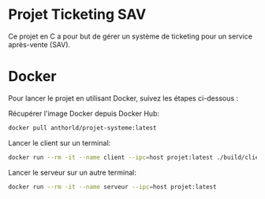 # Projet Ticketing SAV

Ce projet en C a pour but de gérer un système de ticketing pour un service après-vente (SAV).

# Docker

Pour lancer le projet en utilisant Docker, suivez les étapes ci-dessous :

Récupérer l'image Docker depuis Docker Hub:
```bash
docker pull anthorld/projet-systeme:latest
```

Lancer le client sur un terminal:
```bash
docker run --rm -it --name client --ipc=host projet:latest ./build/client
```

Lancer le serveur sur un autre terminal:
```bash
docker run --rm -it --name serveur --ipc=host projet:latest
```


